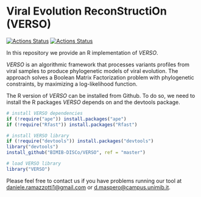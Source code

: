 Viral Evolution ReconStructiOn (VERSO)
================

[![Actions Status](https://github.com/BIMIB-DISCo/VERSO/workflows/check-master/badge.svg)](https://github.com/BIMIB-DISCo/VERSO/actions?query=workflow%3Acheck-master)
[![Actions Status](https://github.com/BIMIB-DISCo/VERSO/workflows/check-development/badge.svg)](https://github.com/BIMIB-DISCo/VERSO/actions?query=workflow%3Acheck-development)

In this repository we provide an R implementation of *VERSO*. 

*VERSO* is an algorithmic framework that processes variants profiles from viral samples to produce phylogenetic 
models of viral evolution. The approach solves a Boolean Matrix Factorization problem with phylogenetic constraints, 
by maximizing a log-likelihood function. 

The R version of *VERSO* can be installed from Github. To do so, we need to install the R packages *VERSO* depends on and the devtools package. 

```r
# install VERSO dependencies
if (!require("ape")) install.packages("ape")
if (!require("Rfast")) install.packages("Rfast")

# install VERSO library
if (!require("devtools")) install.packages("devtools")
library("devtools")
install_github("BIMIB-DISCo/VERSO", ref = "master")

# load VERSO library
library("VERSO")
```

Please feel free to contact us if you have problems running our tool at daniele.ramazzotti1@gmail.com or d.maspero@campus.unimib.it. 
